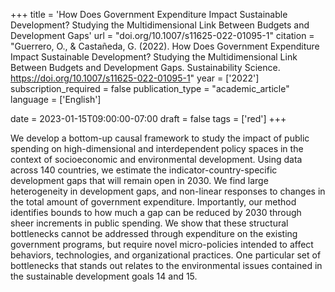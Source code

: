 +++
title = 'How Does Government Expenditure Impact Sustainable Development? Studying the Multidimensional Link Between Budgets and Development Gaps'
url = "doi.org/10.1007/s11625-022-01095-1"
citation = "Guerrero, O., &amp; Castañeda, G. (2022). How Does Government Expenditure Impact Sustainable Development? Studying the Multidimensional Link Between Budgets and Development Gaps. Sustainability Science. https://doi.org/10.1007/s11625-022-01095-1"
year = ['2022']
subscription_required = false
publication_type = "academic_article"
language = ['English']


date = 2023-01-15T09:00:00-07:00
draft = false
tags = ['red']
+++

We develop a bottom-up causal framework to study the impact of public spending on high-dimensional and interdependent policy spaces in the context of socioeconomic and environmental development. Using data across 140 countries, we estimate the indicator-country-specific development gaps that will remain open in 2030. We find large heterogeneity in development gaps, and non-linear responses to changes in the total amount of government expenditure. Importantly, our method identifies bounds to how much a gap can be reduced by 2030 through sheer increments in public spending. We show that these structural bottlenecks cannot be addressed through expenditure on the existing government programs, but require novel micro-policies intended to affect behaviors, technologies, and organizational practices. One particular set of bottlenecks that stands out relates to the environmental issues contained in the sustainable development goals 14 and 15.
